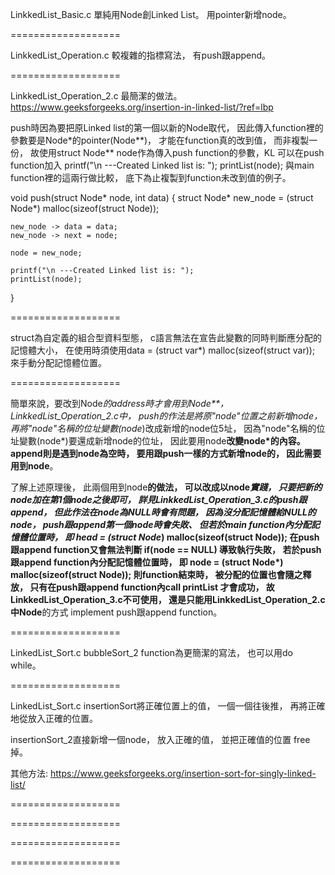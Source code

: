 LinkkedList_Basic.c
單純用Node創Linked List。
用pointer新增node。

===================

LinkkedList_Operation.c
較複雜的指標寫法，
有push跟append。

===================

LinkkedList_Operation_2.c
最簡潔的做法。
https://www.geeksforgeeks.org/insertion-in-linked-list/?ref=lbp

push時因為要把原Linked list的第一個以新的Node取代，
因此傳入function裡的參數要是Node*的pointer(Node**)，
才能在function真的改到值，
而非複製一份，
故使用struct Node** node作為傳入push function的參數，KL
可以在push function加入
    printf("\n ---Created Linked list is: ");
    printList(node);
與main function裡的這兩行做比較，
底下為止複製到function未改到值的例子。

void push(struct Node* node, int data) {
	struct Node* new_node = (struct Node*) malloc(sizeof(struct Node));

	new_node -> data = data;
	new_node -> next = node;

	node = new_node;

    printf("\n ---Created Linked list is: ");
    printList(node);
}

===================

struct為自定義的組合型資料型態，
c語言無法在宣告此變數的同時判斷應分配的記憶體大小，
在使用時須使用data = (struct var*) malloc(sizeof(struct var));
來手動分配記憶體位置。

===================

簡單來說，要改到Node*的address時才會用到Node**，
LinkkedList_Operation_2.c中，
push的作法是將原"node"位置之前新增node，
再將"node"名稱的位址變數(node*)改成新增的node位5址，
因為"node"名稱的位址變數(node*)要還成新增node的位址，
因此要用node**改變node*的內容。
append則是遇到node為空時，
要用跟push一樣的方式新增node的，
因此需要用到node**。

了解上述原理後，
此兩個用到node**的做法，
可以改成以node*實踐，
只要把新的node加在第1個node之後即可，
詳見LinkkedList_Operation_3.c的push跟append，
但此作法在node為NULL時會有問題，
因為沒分配記憶體給NULL的node，
push跟append第一個node時會失敗、
但若於main function內分配記憶體位置時，
即
head = (struct Node*) malloc(sizeof(struct Node));
在push跟append function又會無法判斷
if(node == NULL)
導致執行失敗，
若於push跟append function內分配記憶體位置時，
即
node = (struct Node*) malloc(sizeof(struct Node));
則function結束時，
被分配的位置也會隨之釋放，
只有在push跟append function內call printList 才會成功，
故LinkkedList_Operation_3.c不可使用，
還是只能用LinkkedList_Operation_2.c中Node**的方式
implement push跟append function。

===================

LinkedList_Sort.c
bubbleSort_2 function為更簡潔的寫法，
也可以用do while。

===================

LinkedList_Sort.c
insertionSort將正確位置上的值，
一個一個往後推，
再將正確地從放入正確的位置。

insertionSort_2直接新增一個node，
放入正確的值，
並把正確值的位置 free掉。

其他方法:
https://www.geeksforgeeks.org/insertion-sort-for-singly-linked-list/

===================

===================

===================

===================